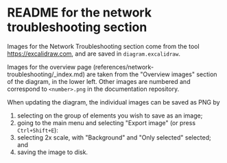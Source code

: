 # README for the network troubleshooting section

Images for the Network Troubleshooting section come from the tool https://excalidraw.com, and are saved in `diagram.excalidraw`.

Images for the overview page (references/network-troubleshooting/_index.md) are taken from the "Overview images" section of the diagram, in the lower left. Other images are numbered and correspond to `<number>.png` in the documentation repository.

When updating the diagram, the individual images can be saved as PNG by

1. selecting on the group of elements you wish to save as an image;
2. going to the main menu and selecting "Export image" (or press `Ctrl+Shift+E`):
3. selecting 2x scale, with "Background" and "Only selected" selected; and
4. saving the image to disk.
